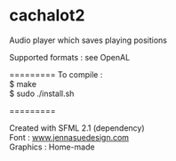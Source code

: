 cachalot2
=========

Audio player which saves playing positions

Supported formats : see OpenAL

=========
To compile : <br/>
$ make <br/>
$ sudo ./install.sh

=========

Created with SFML 2.1 (dependency) <br/>
Font : www.jennasuedesign.com <br/>
Graphics : Home-made <br/>
